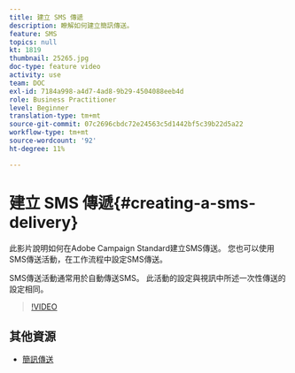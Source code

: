 ```yaml
---
title: 建立 SMS 傳遞
description: 瞭解如何建立簡訊傳送。
feature: SMS
topics: null
kt: 1819
thumbnail: 25265.jpg
doc-type: feature video
activity: use
team: DOC
exl-id: 7184a998-a4d7-4ad8-9b29-4504088eeb4d
role: Business Practitioner
level: Beginner
translation-type: tm+mt
source-git-commit: 07c2696cbdc72e24563c5d1442bf5c39b22d5a22
workflow-type: tm+mt
source-wordcount: '92'
ht-degree: 11%

---
```


# 建立 SMS 傳遞{#creating-a-sms-delivery}

此影片說明如何在Adobe Campaign Standard建立SMS傳送。 您也可以使用SMS傳送活動，在工作流程中設定SMS傳送。

SMS傳送活動通常用於自動傳送SMS。 此活動的設定與視訊中所述一次性傳送的設定相同。

>[!VIDEO](https://video.tv.adobe.com/v/25265/?quality=12)

## 其他資源

* [簡訊傳送](https://docs.adobe.com/content/help/en/campaign-standard/using/managing-processes-and-data/channel-activities/sms-delivery.html#configuration)
